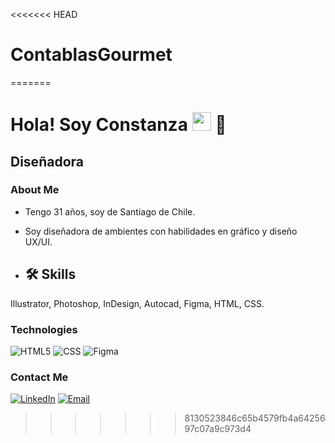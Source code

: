 <<<<<<< HEAD
# ContablasGourmet
=======
<h1>Hola! Soy Constanza <img src="https://raw.githubusercontent.com/iampavangandhi/iampavangandhi/master/gifs/Hi.gif" width="30px"> 🚀</h1>
<h2>Diseñadora</h2>

### About Me
- Tengo 31 años, soy de Santiago de Chile.
- Soy diseñadora de ambientes con habilidades en gráfico y diseño UX/UI.

- ## 🛠 Skills
Illustrator, Photoshop, InDesign, Autocad, Figma, HTML, CSS.

### Technologies
  ![HTML5](https://img.shields.io/badge/-HTML5-333333?style=flat&logo=HTML5)
  ![CSS](https://img.shields.io/badge/-CSS-333333?style=flat&logo=CSS3&logoColor=1572B6)
  ![Figma](https://img.shields.io/badge/-Figma-333333?style=flat&logo=figma)

### Contact Me
<a href="https://www.linkedin.com/in/constanza-escudero"><img alt="LinkedIn" src="https://img.shields.io/badge/LinkedIn-Constanza%20Escudero-blue?style=flat-square&logo=linkedin"></a>
<a href="conti.escudero@gmail.com"><img alt="Email" src="https://img.shields.io/badge/Gmail-Conti.escudero@gmail.com-blue?style=flat-square&logo=gmail"></a>  
>>>>>>> 8130523846c65b4579fb4a6425697c07a9c973d4

